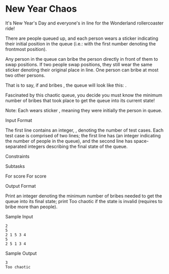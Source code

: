 New Year Chaos
=============

It's New Year's Day and everyone's in line for the Wonderland rollercoaster ride!

There are  people queued up, and each person wears a sticker indicating their initial position in the queue (i.e.:  with the first number denoting the frontmost position).

Any person in the queue can bribe the person directly in front of them to swap positions. If two people swap positions, they still wear the same sticker denoting their original place in line. One person can bribe at most two other persons.

That is to say, if  and  bribes , the queue will look like this: .

Fascinated by this chaotic queue, you decide you must know the minimum number of bribes that took place to get the queue into its current state!

Note: Each  wears sticker , meaning they were initially the  person in queue.

Input Format

The first line contains an integer, , denoting the number of test cases. 
Each test case is comprised of two lines; the first line has  (an integer indicating the number of people in the queue), and the second line has  space-separated integers describing the final state of the queue.

Constraints



Subtasks

For  score 
For  score 

Output Format

Print an integer denoting the minimum number of bribes needed to get the queue into its final state; print Too chaotic if the state is invalid (requires  to bribe more than  people).

Sample Input
```
2
5
2 1 5 3 4
5
2 5 1 3 4
```
Sample Output
```
3
Too chaotic
```